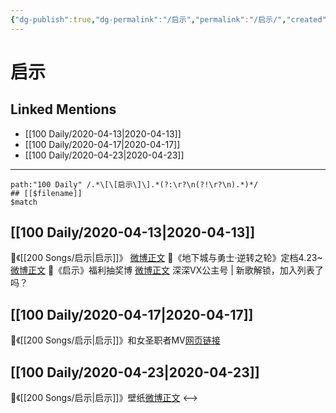 ```yaml
---
{"dg-publish":true,"dg-permalink":"/启示","permalink":"/启示/","created":"2023-04-03T17:17:05.000+08:00","updated":"2023-04-10T15:36:00.000+08:00"}
---
```


# 启示

## Linked Mentions
- [[100 Daily/2020-04-13\|2020-04-13]]
- [[100 Daily/2020-04-17\|2020-04-17]]
- [[100 Daily/2020-04-23\|2020-04-23]]


---

```expander
path:"100 Daily" /.*\[\[启示\]\].*(?:\r?\n(?!\r?\n).*)*/
## [[$filename]]
$match
```
## [[100 Daily/2020-04-13\|2020-04-13]]
🌿《[[200 Songs/启示\|启示]]》 [微博正文](https://m.weibo.cn/6466290670/4493039743233289)
🌿《地下城与勇士·逆转之轮》定档4.23~
[微博正文](https://m.weibo.cn/6466290670/4493212649734192)
🌿《启示》福利抽奖博 [微博正文](https://m.weibo.cn/6466290670/4493226893184850)
深深VX公主号 | 新歌解锁，加入列表了吗？ [](https://m.weibo.cn/6466290670/4493302541746728)
## [[100 Daily/2020-04-17\|2020-04-17]]
🌿《[[200 Songs/启示\|启示]]》和女圣职者MV[网页链接](https://m.weibo.cn/6466290670)

## [[100 Daily/2020-04-23\|2020-04-23]]
🌿《[[200 Songs/启示\|启示]]》壁纸[微博正文](https://m.weibo.cn/6466290670/4496946888749871)
<-->